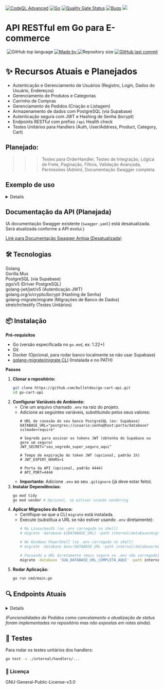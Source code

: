 <p align="center">
  
[![CodeQL Advanced](https://github.com/Bulletdev/bullet-cloud-api/actions/workflows/codeql.yml/badge.svg)](https://github.com/Bulletdev/bullet-cloud-api/actions/workflows/codeql.yml)
[![Go](https://github.com/Bulletdev/bullet-cloud-api/actions/workflows/go.yml/badge.svg)](https://github.com/Bulletdev/bullet-cloud-api/actions/workflows/go.yml)
[![Quality Gate Status](https://sonarcloud.io/api/project_badges/measure?project=Bulletdev_Arremate-certo&metric=alert_status)](https://sonarcloud.io/summary/new_code?id=Bulletdev_Arremate-certo)
[![Bugs](https://sonarcloud.io/api/project_badges/measure?project=Bulletdev_Arremate-certo&metric=bugs)](https://sonarcloud.io/summary/new_code?id=Bulletdev_Arremate-certo)
<img src="https://img.shields.io/badge/status-Em%20Desenvolvimento-Orange"> 
</p>     
   
# API RESTful em Go para E-commerce
 
<p align="center"> 
  <img alt="GitHub top language" src="https://img.shields.io/github/languages/top/Bulletdev/bullet-cloud-api?color=04D361&labelColor=000000">  
  
  <a href="https://www.linkedin.com/in/Michael-Bullet/">
    <img alt="Made by" src="https://img.shields.io/static/v1?label=made%20by&message=Michael%20Bullet&color=04D361&labelColor=000000">
  </a>  
  
  <img alt="Repository size" src="https://img.shields.io/github/repo-size/bulletdev/bullet-cloud-api?color=04D361&labelColor=000000">
  
  <a href="https://github.com/Bulletdev/go-cart-api/commits/master">
    <img alt="GitHub last commit" src="https://img.shields.io/github/last-commit/bulletdev/bullet-cloud-api?color=04D361&labelColor=000000">
  </a>
</p>

# ✨ Recursos Atuais e Planejados
 
- Autenticação e Gerenciamento de Usuários (Registro, Login, Dados do Usuário, Endereços)
- Gerenciamento de Produtos e Categorias
- Carrinho de Compras
- Gerenciamento de Pedidos (Criação e Listagem)
- Armazenamento de dados com PostgreSQL (via Supabase)
- Autenticação segura com JWT e Hashing de Senha (bcrypt)
- Endpoints RESTful com prefixo `/api`
Health check
- Testes Unitários para Handlers (Auth, User/Address, Product, Category, Cart)

## Planejado:
>>> Testes para OrderHandler, Testes de Integração, Lógica de Frete, Paginação, Filtros, Validação Avançada, Permissões (Admin), Documentação Swagger completa.


##  Exemplo de uso

<details>

(Veja a seção Endpoints Atuais para mais detalhes)

**Registrar um novo usuário:**

*Windows (PowerShell):*
```powershell
Invoke-RestMethod -Uri http://localhost:4444/api/auth/register -Method POST -ContentType "application/json" -Body '{"name":"Nome Sobrenome","email":"email@exemplo.com","password":"senha123"}'
```
*Linux/macOS (curl):*
```bash
curl -X POST http://localhost:4444/api/auth/register \\
-H "Content-Type: application/json" \\
-d '{"name":"Nome Sobrenome","email":"email@exemplo.com","password":"senha123"}'
```

**Fazer login:**

*Windows (PowerShell):*
```powershell
$response = Invoke-RestMethod -Uri http://localhost:4444/api/auth/login -Method POST -ContentType "application/json" -Body '{"email":"email@exemplo.com","password":"senha123"}'
$token = $response.token
Write-Host "Token JWT: $token"
# Você precisará extrair o USER_ID do token ou de /api/users/me para os próximos exemplos
```
*Linux/macOS (curl) (requer `jq` para extrair o token):*
```bash
TOKEN=$(curl -s -X POST http://localhost:4444/api/auth/login \\
-H "Content-Type: application/json" \\
-d '{"email":"email@exemplo.com","password":"senha123"}' | jq -r .token)
echo "Token JWT: $TOKEN"
# Você precisará extrair o USER_ID do token ou de /api/users/me para os próximos exemplos
# Ex: USER_ID=$(curl -s -H "Authorization: Bearer $TOKEN" http://localhost:4444/api/users/me | jq -r .id)
```

**Adicionar um endereço (requer token):**

*Linux/macOS (curl) (assumindo que USER_ID e TOKEN estão definidos):*
```bash
curl -X POST http://localhost:4444/api/users/$USER_ID/addresses \\
-H "Authorization: Bearer $TOKEN" \\
-H "Content-Type: application/json" \\
-d '{"street":"Rua Exemplo, 123","city":"Cidade","state":"SP","postal_code":"12345-678","country":"Brasil","is_default":true}'
```

**Adicionar item ao carrinho (requer token):**

*Linux/macOS (curl) (assumindo que PRODUCT_ID e TOKEN estão definidos):*
```bash
curl -X POST http://localhost:4444/api/cart/items \\
-H "Authorization: Bearer $TOKEN" \\
-H "Content-Type: application/json" \\
-d '{"product_id":"'$PRODUCT_ID'","quantity":2}'
```

**Ver carrinho (requer token):**

*Linux/macOS (curl) (assumindo que TOKEN está definido):*
```bash
curl -H "Authorization: Bearer $TOKEN" http://localhost:4444/api/cart
```

**Criar pedido do carrinho (requer token):**

*Linux/macOS (curl) (assumindo que TOKEN está definido):*
```bash
curl -X POST http://localhost:4444/api/orders \\
-H "Authorization: Bearer $TOKEN"
```

</details>

## Documentação da API (Planejada)

(A documentação Swagger existente (`swagger.yaml`) está desatualizada. Será atualizada conforme a API evolui.)

[Link para Documentação Swagger Antiga (Desatualizada)](https://app.swaggerhub.com/apis-docs/bulletcloud/Estoque/1.1) 


## 🛠 Tecnologias

<div>
Golang
</div> 
<div>  
Gorilla Mux
</div> 
<div>
PostgreSQL (via Supabase)
</div>
<div>
pgx/v5 (Driver PostgreSQL)
</div>
<div>
golang-jwt/jwt/v5 (Autenticação JWT)
</div>
<div>
golang.org/x/crypto/bcrypt (Hashing de Senha)
</div>
<div>
golang-migrate/migrate (Migrações de Banco de Dados)
</div>
<div>
stretchr/testify (Testes Unitários)
</div>


## 📦 Instalação

**Pré-requisitos**

*   Go (versão especificada no `go.mod`, ex: 1.22+)
*   Git
*   Docker (Opcional, para rodar banco localmente se não usar Supabase)
*   [golang-migrate/migrate CLI](https://github.com/golang-migrate/migrate/tree/master/cmd/migrate) (Instalada e no PATH)

**Passos**

1.  **Clonar o repositório:**
    ```bash
    git clone https://github.com/bulletdev/go-cart-api.git
    cd go-cart-api
    ```
2.  **Configurar Variáveis de Ambiente:**
    *   Crie um arquivo chamado `.env` na raiz do projeto.
    *   Adicione as seguintes variáveis, substituindo pelos seus valores:
        ```env
        # URL de conexão do seu banco PostgreSQL (ex: Supabase)
        DATABASE_URL="postgres://usuario:senha@host:porta/database?sslmode=require"
        
        # Segredo para assinar os tokens JWT (obtenha do Supabase ou gere um seguro)
        JWT_SECRET="seu_segredo_super_seguro_aqui"
        
        # Tempo de expiração do token JWT (opcional, padrão 1h)
        # JWT_EXPIRY_HOURS=1 

        # Porta da API (opcional, padrão 4444)
        # API_PORT=4444 
        ```
    *   **Importante:** Adicione `.env` ao seu `.gitignore` (já deve estar feito).
3.  **Instalar Dependências:**
    ```bash
    go mod tidy
    go mod vendor # Opcional, se estiver usando vendoring
    ```
4.  **Aplicar Migrações do Banco:**
    *   Certifique-se que a CLI `migrate` está instalada.
    *   Execute (substitua a URL se não estiver usando `.env` diretamente):
        ```bash
        # No Linux/macOS (se .env carregado no shell)
        # migrate -database ${DATABASE_URL} -path internal/database/migrations up
        
        # No Windows PowerShell (se .env carregado no shell)
        # migrate -database $env:DATABASE_URL -path internal/database/migrations up
        
        # Passando a URL diretamente (mais seguro se .env não carregado)
        migrate -database 'SUA_DATABASE_URL_COMPLETA_AQUI' -path internal/database/migrations up 
        ```
5.  **Rodar Aplicação:**
    ```bash
    go run cmd/main.go
    ```

## 🔍 Endpoints Atuais

<details>
 
**Saúde**
*   `GET /api/health`: Verifica status da aplicação.

**Autenticação**
*   `POST /api/auth/register`: Registra um novo usuário.
    *   **Corpo:** `{"name": "...", "email": "...", "password": "..."}`
    *   **Sucesso (201):** Objeto `User` (sem senha).
    *   **Erros:** `400` (inválido), `409` (email existe), `500`.
*   `POST /api/auth/login`: Autentica um usuário.
    *   **Corpo:** `{"email": "...", "password": "..."}`
    *   **Sucesso (200):** `{"token": "jwt_token"}`.
    *   **Erros:** `400`, `401` (inválido), `500`.

**Usuários**
*   `GET /api/users/me` (Protegido): Retorna informações do usuário autenticado (obtido do token).
    *   **Sucesso (200):** Objeto `User` (sem senha).
    *   **Erros:** `401` (sem token/inválido), `500`.

**Endereços** (Rotas aninhadas sob `/api/users/{userId}`)
*   `GET /api/users/{userId}/addresses` (Protegido): Lista endereços do usuário `{userId}`. *Requer que `{userId}` seja o mesmo do token.*
    *   **Sucesso (200):** Array de objetos `Address`.
    *   **Erros:** `401`, `403` (outro usuário), `404` (usuário inválido na URL), `500`.
*   `POST /api/users/{userId}/addresses` (Protegido): Adiciona um novo endereço para o usuário `{userId}`. *Requer que `{userId}` seja o mesmo do token.*
    *   **Corpo:** `{"street": "...", "city": "...", "state": "...", "postal_code": "...", "country": "...", "is_default": boolean (opcional)}`
    *   **Sucesso (201):** Objeto `Address` criado.
    *   **Erros:** `400` (inválido), `401`, `403`, `404`, `500`.
*   `PUT /api/users/{userId}/addresses/{addressId}` (Protegido): Atualiza o endereço `{addressId}` do usuário `{userId}`. *Requer que `{userId}` seja o mesmo do token.*
    *   **Corpo:** `{"street": "...", "city": "...", "state": "...", "postal_code": "...", "country": "...", "is_default": boolean (opcional)}`
    *   **Sucesso (200):** Objeto `Address` atualizado.
    *   **Erros:** `400`, `401`, `403`, `404` (usuário/endereço inválido ou não encontrado), `500`.
*   `DELETE /api/users/{userId}/addresses/{addressId}` (Protegido): Remove o endereço `{addressId}` do usuário `{userId}`. *Requer que `{userId}` seja o mesmo do token.*
    *   **Sucesso (204):** Sem conteúdo.
    *   **Erros:** `401`, `403`, `404`, `500`.
*   `POST /api/users/{userId}/addresses/{addressId}/default` (Protegido): Define o endereço `{addressId}` como padrão para o usuário `{userId}`. *Requer que `{userId}` seja o mesmo do token.*
    *   **Sucesso (200):** Sem conteúdo explícito (OK).
    *   **Erros:** `401`, `403`, `404`, `500`.

**Produtos**
*   `GET /api/products`: Lista todos os produtos.
    *   **Sucesso (200):** Array de objetos `Product`.
*   `GET /api/products/{id}`: Busca um produto específico pelo ID.
    *   **Sucesso (200):** Objeto `Product`.
    *   **Erros:** `400` (ID inválido), `404` (não encontrado), `500`.
*   `POST /api/products` (Protegido): Cria um novo produto.
    *   **Corpo:** `{"name": "...", "description": "..." (opcional), "price": 123.45, "category_id": "uuid" (opcional)}`
    *   **Sucesso (201):** Objeto `Product` criado.
    *   **Erros:** `400` (inválido), `401`, `500`.
*   `PUT /api/products/{id}` (Protegido): Atualiza um produto existente.
    *   **Corpo:** `{"name": "...", "description": "..." (opcional), "price": 123.45, "category_id": "uuid" (opcional)}`
    *   **Sucesso (200):** Objeto `Product` atualizado.
    *   **Erros:** `400`, `401`, `404`, `500`.
*   `DELETE /api/products/{id}` (Protegido): Deleta um produto.
    *   **Sucesso (204):** Sem conteúdo.
    *   **Erros:** `401`, `404`, `500`.

**Categorias**
*   `GET /api/categories`: Lista todas as categorias.
    *   **Sucesso (200):** Array de objetos `Category`.
*   `GET /api/categories/{id}`: Busca uma categoria específica pelo ID.
    *   **Sucesso (200):** Objeto `Category`.
    *   **Erros:** `400`, `404`, `500`.
*   `POST /api/categories` (Protegido): Cria uma nova categoria.
    *   **Corpo:** `{"name": "..."}`
    *   **Sucesso (201):** Objeto `Category` criado.
    *   **Erros:** `400`, `401`, `409` (nome existe), `500`.
*   `PUT /api/categories/{id}` (Protegido): Atualiza uma categoria existente.
    *   **Corpo:** `{"name": "..."}`
    *   **Sucesso (200):** Objeto `Category` atualizado.
    *   **Erros:** `400`, `401`, `404`, `409`, `500`.
*   `DELETE /api/categories/{id}` (Protegido): Deleta uma categoria.
    *   **Sucesso (204):** Sem conteúdo.
    *   **Erros:** `401`, `404`, `500`.

**Carrinho de Compras** (Operações no carrinho do usuário autenticado)
*   `GET /api/cart` (Protegido): Recupera o carrinho atual do usuário (cria um se não existir).
    *   **Sucesso (200):** Objeto `{"cart": {...}, "items": [{...}]}` (Items pode ser vazio).
    *   **Erros:** `401`, `500`.
*   `POST /api/cart/items` (Protegido): Adiciona um item ao carrinho (ou incrementa quantidade se já existir).
    *   **Corpo:** `{"product_id": "uuid", "quantity": int}`
    *   **Sucesso (200):** Objeto `{"cart": {...}, "items": [{...}]}` atualizado.
    *   **Erros:** `400` (inválido/qtde<=0), `401`, `404` (produto não existe), `500`.
*   `PUT /api/cart/items/{productId}` (Protegido): Atualiza a quantidade de um item específico (`productId`) no carrinho. *Se quantidade for 0 ou menor, remove o item.*
    *   **Corpo:** `{"quantity": int}`
    *   **Sucesso (200):** Objeto `{"cart": {...}, "items": [{...}]}` atualizado.
    *   **Erros:** `400`, `401`, `404` (item/produto não encontrado), `500`.
*   `DELETE /api/cart/items/{productId}` (Protegido): Remove um item específico (`productId`) do carrinho.
    *   **Sucesso (200):** Objeto `{"cart": {...}, "items": [{...}]}` atualizado.
    *   **Erros:** `401`, `404` (item/produto não encontrado), `500`.
*   `DELETE /api/cart` (Protegido): Limpa *todos* os itens do carrinho do usuário.
    *   **Sucesso (200):** Objeto `{"cart": {...}, "items": []}` (Carrinho vazio).
    *   **Erros:** `401`, `500`.

**Pedidos**
*   `POST /api/orders` (Protegido): Cria um novo pedido a partir dos itens no carrinho atual do usuário. *Limpa o carrinho após criar o pedido.*
    *   **Sucesso (201):** Objeto `{"order": {...}, "items": [{...}]}` do pedido criado.
    *   **Erros:** `400` (carrinho vazio), `401`, `500`.
*   `GET /api/orders` (Protegido): Lista os pedidos do usuário autenticado.
    *   **Sucesso (200):** Array de objetos `Order`.
    *   **Erros:** `401`, `500`.
*   `GET /api/orders/{id}` (Protegido): Busca os detalhes de um pedido específico (`id`). *Só permite buscar próprios pedidos.*
    *   **Sucesso (200):** Objeto `{"order": {...}, "items": [{...}]}`.
    *   **Erros:** `401`, `403` (não é dono), `404` (pedido não encontrado/ID inválido), `500`.

</details>

*(Funcionalidades de Pedidos como cancelamento e atualização de status foram implementadas no repositório mas não expostas em rotas ainda).*


## 🧪 Testes

Para rodar os testes unitários dos handlers:
```bash
go test -v ./internal/handlers/...
```

### 📄 Licença

GNU-General-Public-License-v3.0

